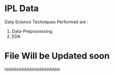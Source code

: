 # IPL Data
Data Science Techniques Performed are :

1) Data-Preprocessing
2) EDA

# File Will be Updated soon
hhhhhhhhhhhhhhhhhhhhhh
